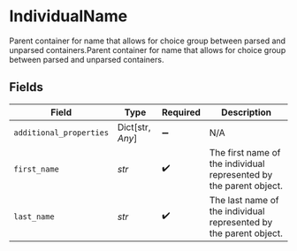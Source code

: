 # IndividualName

Parent container for name that allows for choice group between parsed and unparsed containers.Parent container for name that allows for choice group between parsed and unparsed containers.


## Fields

| Field                                                              | Type                                                               | Required                                                           | Description                                                        |
| ------------------------------------------------------------------ | ------------------------------------------------------------------ | ------------------------------------------------------------------ | ------------------------------------------------------------------ |
| `additional_properties`                                            | Dict[str, *Any*]                                                   | :heavy_minus_sign:                                                 | N/A                                                                |
| `first_name`                                                       | *str*                                                              | :heavy_check_mark:                                                 | The first name of the individual represented by the parent object. |
| `last_name`                                                        | *str*                                                              | :heavy_check_mark:                                                 | The last name of the individual represented by the parent object.  |